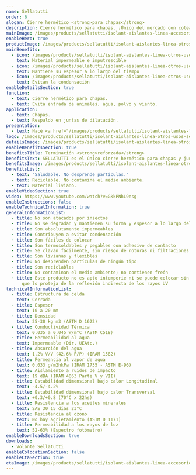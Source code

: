 ```yaml
---
name: Sellatutti
order: 6
slogan: Cierre hermético <strong>para chapas</strong>
description: Cierre hermético para chapas. ¡Único del mercado con coteado reforzado!
mainImage: /images/products/sellatutti/isolant-aislantes-linea-accesorios-sellatutti-imagen-fondo.jpg
enableHero: true
productImage: /images/products/sellatutti/isolant-aislantes-linea-otros-usos-sellatutti-producto-rollo.png
mainBenefits:
  - icon: /images/products/sellatutti/isolant-aislantes-linea-otros-usos-sellatutti-beneficio-1.svg
    text: Material impermeable e imputrescible
  - icon: /images/products/sellatutti/isolant-aislantes-linea-otros-usos-sellatutti-beneficio-2.svg
    text: Mantiene su espesor a lo largo del tiempo
  - icon: /images/products/sellatutti/isolant-aislantes-linea-otros-usos-sellatutti-beneficio-3.svg
    text: Evitan la condensación
enableDetailsSection: true
function:
  - text: Cierre hermético para chapas.
  - text: Evita entrada de animales, agua, polvo y viento.
application:
  - text: Chapas.
  - text: Respaldo en juntas de dilatación.
presentation:
  - text: Hacé <a href="/images/products/sellatutti/isolant-aislantes-linea-vivienda-sellatutti-presentaciones.webp" target="_blank" rel="noopener noreferrer" class="font-bold">click acá</a> para ver todas las presentaciones disponibles
logo: /images/products/sellatutti/isolant-aislantes-linea-otros-usos-sellatutti-logo.jpg
detailsImage: /images/products/sellatutti/isolant-aislantes-linea-otros-usos-sellatutti-imagen-detalle.jpg
enableBenefitsSection: true
benefitsTitle: Terminación <strong>reforzada</strong>
benefitsText: SELLATUTTI es el único cierre hermético para chapas y juntas, que presenta una terminación reforzada en ambas cara. Esto alarga su vida útil y lo hace más difícil de romper para pájaros y animales.
benefitsImage: /images/products/sellatutti/isolant-aislantes-linea-otros-usos-sellatutti-beneficio-exclusivo.jpg
benefitsList:
  - text: "Saludable. No desprende partículas."
  - text: Reciclable. No contamina el medio ambiente.
  - text: Material liviano.
enableVideoSection: true
video: https://www.youtube.com/watch?v=GkkPNhL9esg
enableInstructions: false
enableTechnicalInformation: true
generalInformationList:
  - title: No son atacados por insectos
  - title: No se degradan y mantienen su forma y espesor a lo largo del tiempo
  - title: Son absolutamente impermeables
  - title: Contribuyen a evitar condensación
  - title: Son fáciles de colocar
  - title: Son termosoldables y pegables con adhesivo de contacto
  - title: Se clavan fácilmente, sin riesgo de roturas ni filtraciones
  - title: Son livianas y flexibles
  - title: No desprenden partículas de ningún tipo
  - title: Son reciclables
  - title: No contaminan el medio ambiente; no contienen freón
  - title: Este producto no es apto intemperie ni se puede colocar sin un cielorraso
      que lo proteja de la reflexión indirecta de los rayos UV
technicalInformationList:
  - title: Estructura de celda
    text: Cerrada
  - title: Espesor
    text: 10 a 20 mm
  - title: Densidad
    text: 25-30 kg m3 (ASTM D 1622)
  - title: Conductividad Térmica
    text: 0.035 a 0.045 W/m°C (ASTM C518)
  - title: Permeabilidad al agua
    text: Impermeable (Dir. UEAtc.)
  - title: Absorción del agua
    text: 1.2% V/V (42.6% P/P) (IRAM 1582)
  - title: Permeancia al vapor de agua
    text: 0.033 g/m2hkPa (IRAM 1735 - ASTM E-96)
  - title: Aislamiento a ruidos de impacto
    text: 19 dBA (IRAM 4063 Parte V y VII)
  - title: Estabilidad dimensional bajo calor Longitudinal
    text: -4.5/-4.2%
  - title: Estabilidad dimensional bajo calor Transversal
    text: +0.3/+0.8 (70°C x 22hs)
  - title: Resistencia a los aceites minerales
    text: SAE 30 15 días 23°C
  - title: Resistencia al ozono
    text: No hay agrietamiento (ASTM D 1171)
  - title: Permeabilidad a los rayos de luz
    text: 52-63% (Espectro fotómetro)
enableDownloadsSection: true
downloads:
  - Volante Sellatutti
enableColocationSection: false
enableCtaSection: true
ctaImage: /images/products/sellatutti/isolant-aislantes-linea-accesorios-sellatutti-imagen-cta.jpg
---
```

